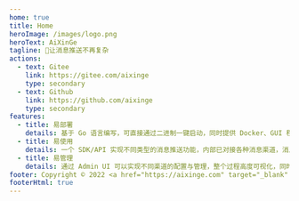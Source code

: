 ```yaml
---
home: true
title: Home
heroImage: /images/logo.png
heroText: AiXinGe
tagline: 🚀让消息推送不再复杂
actions:
  - text: Gitee
    link: https://gitee.com/aixinge
    type: secondary
  - text: Github
    link: https://github.com/aixinge
    type: secondary
features:
  - title: 易部署
    details: 基于 Go 语言编写，可直接通过二进制一键启动，同时提供 Docker、GUI 程序等多种部署选择。
  - title: 易使用
    details: 一个 SDK/API 实现不同类型的消息推送功能，内部已对接各种消息渠道，消息推送用它一个就够了。
  - title: 易管理
    details: 通过 Admin UI 可以实现不同渠道的配置与管理，整个过程高度可视化，同时具备不同粒度的权限控制。
footer: Copyright © 2022 <a href="https://aixinge.com" target="_blank" style="font-weight:bold">AiXinGe</a> | <a href="http://beian.miit.gov.cn/" target=_blank>渝ICP备2021000141号-2</a>
footerHtml: true
---
```

